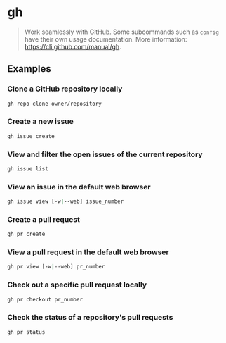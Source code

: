 # gh

> Work seamlessly with GitHub. Some subcommands such as `config` have their own usage documentation. More information: <https://cli.github.com/manual/gh>.

## Examples

### Clone a GitHub repository locally

```bash
gh repo clone owner/repository
```

### Create a new issue

```bash
gh issue create
```

### View and filter the open issues of the current repository

```bash
gh issue list
```

### View an issue in the default web browser

```bash
gh issue view [-w|--web] issue_number
```

### Create a pull request

```bash
gh pr create
```

### View a pull request in the default web browser

```bash
gh pr view [-w|--web] pr_number
```

### Check out a specific pull request locally

```bash
gh pr checkout pr_number
```

### Check the status of a repository's pull requests

```bash
gh pr status
```
